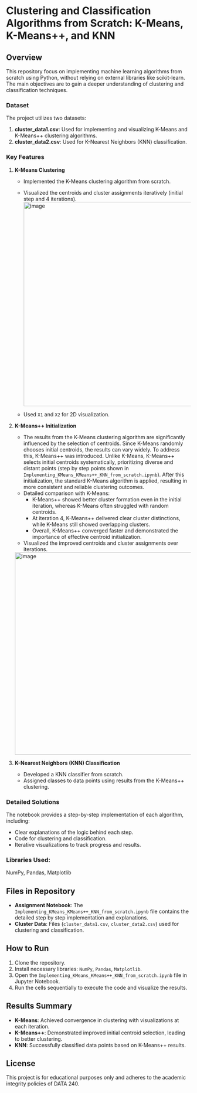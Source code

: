 # Clustering and Classification Algorithms from Scratch: K-Means, K-Means++, and KNN

## Overview
This repository focus on implementing machine learning algorithms from scratch using Python, without relying on external libraries like scikit-learn. The main objectives are to gain a deeper understanding of clustering and classification techniques.

### Dataset
The project utilizes two datasets:
1. **cluster_data1.csv**: Used for implementing and visualizing K-Means and K-Means++ clustering algorithms.
2. **cluster_data2.csv**: Used for K-Nearest Neighbors (KNN) classification.


### Key Features
1. **K-Means Clustering**
   - Implemented the K-Means clustering algorithm from scratch.
   - Visualized the centroids and cluster assignments iteratively (initial step and 4 iterations).
     <img width="557" alt="image" src="https://github.com/user-attachments/assets/36e5dd0b-585c-4809-b45a-c8346ef6b1af" />

   - Used `X1` and `X2` for 2D visualization.

2. **K-Means++ Initialization**
   - The results from the K-Means clustering algorithm are significantly influenced by the selection of centroids. Since K-Means randomly chooses initial centroids, the results can vary widely. To address this, K-Means++ was introduced. Unlike K-Means, K-Means++ selects initial centroids systematically, prioritizing diverse and distant points (step by step points shown in `Implementing_KMeans_KMeans++_KNN_from_scratch.ipynb`). After this initialization, the standard K-Means algorithm is applied, resulting in more consistent and reliable clustering outcomes.
   - Detailed comparison with K-Means:
     - K-Means++ showed better cluster formation even in the initial iteration, whereas K-Means often struggled with random centroids.
     - At iteration 4, K-Means++ delivered clear cluster distinctions, while K-Means still showed overlapping clusters.
     - Overall, K-Means++ converged faster and demonstrated the importance of effective centroid initialization.
   - Visualized the improved centroids and cluster assignments over iterations.
    <img width="552" alt="image" src="https://github.com/user-attachments/assets/9ab965c5-1c9b-4aad-8911-b2920280d4b1" />

3. **K-Nearest Neighbors (KNN) Classification**
   - Developed a KNN classifier from scratch.
   - Assigned classes to data points using results from the K-Means++ clustering.

### Detailed Solutions
The notebook provides a step-by-step implementation of each algorithm, including:
- Clear explanations of the logic behind each step.
- Code for clustering and classification.
- Iterative visualizations to track progress and results.

### Libraries Used: 
NumPy, Pandas, Matplotlib

## Files in Repository
- **Assignment Notebook**: The `Implementing_KMeans_KMeans++_KNN_from_scratch.ipynb` file contains the detailed step by step implementation and explanations.
- **Cluster Data**: Files (`cluster_data1.csv`, `cluster_data2.csv`) used for clustering and classification.

## How to Run
1. Clone the repository.
2. Install necessary libraries: `NumPy`, `Pandas`, `Matplotlib`.
3. Open the `Implementing_KMeans_KMeans++_KNN_from_scratch.ipynb` file in Jupyter Notebook.
4. Run the cells sequentially to execute the code and visualize the results.

## Results Summary
- **K-Means**: Achieved convergence in clustering with visualizations at each iteration.
- **K-Means++**: Demonstrated improved initial centroid selection, leading to better clustering.
- **KNN**: Successfully classified data points based on K-Means++ results.

## License
This project is for educational purposes only and adheres to the academic integrity policies of DATA 240.


